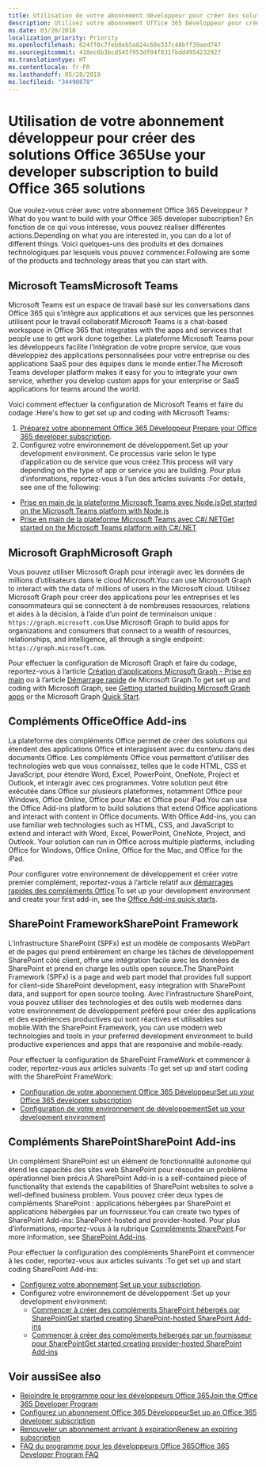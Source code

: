 ```yaml
---
title: Utilisation de votre abonnement développeur pour créer des solutions Office 365
description: Utilisez votre abonnement Office 365 Développeur pour créer les solutions que vous souhaitez.
ms.date: 03/20/2018
localization_priority: Priority
ms.openlocfilehash: 624ff0c7feb8eb5a824c68e337c48bff39aed747
ms.sourcegitcommit: 410ec6b3bcd545f953df04f831fbdd4954232927
ms.translationtype: HT
ms.contentlocale: fr-FR
ms.lasthandoff: 05/28/2019
ms.locfileid: "34490878"
---
```

# <a name="use-your-developer-subscription-to-build-office-365-solutions"></a><span data-ttu-id="4c17f-103">Utilisation de votre abonnement développeur pour créer des solutions Office 365</span><span class="sxs-lookup"><span data-stu-id="4c17f-103">Use your developer subscription to build Office 365 solutions</span></span>

<span data-ttu-id="4c17f-104">Que voulez-vous créer avec votre abonnement Office 365 Développeur ?</span><span class="sxs-lookup"><span data-stu-id="4c17f-104">What do you want to build with your Office 365 developer subscription?</span></span> <span data-ttu-id="4c17f-105">En fonction de ce qui vous intéresse, vous pouvez réaliser différentes actions.</span><span class="sxs-lookup"><span data-stu-id="4c17f-105">Depending on what you are interested in, you can do a lot of different things.</span></span> <span data-ttu-id="4c17f-106">Voici quelques-uns des produits et des domaines technologiques par lesquels vous pouvez commencer.</span><span class="sxs-lookup"><span data-stu-id="4c17f-106">Following are some of the products and technology areas that you can start with.</span></span>

## <a name="microsoft-teams"></a><span data-ttu-id="4c17f-107">Microsoft Teams</span><span class="sxs-lookup"><span data-stu-id="4c17f-107">Microsoft Teams</span></span>

<span data-ttu-id="4c17f-108">Microsoft Teams est un espace de travail basé sur les conversations dans Office 365 qui s’intègre aux applications et aux services que les personnes utilisent pour le travail collaboratif.</span><span class="sxs-lookup"><span data-stu-id="4c17f-108">Microsoft Teams is a chat-based workspace in Office 365 that integrates with the apps and services that people use to get work done together.</span></span> <span data-ttu-id="4c17f-109">La plateforme Microsoft Teams pour les développeurs facilite l’intégration de votre propre service, que vous développiez des applications personnalisées pour votre entreprise ou des applications SaaS pour des équipes dans le monde entier.</span><span class="sxs-lookup"><span data-stu-id="4c17f-109">The Microsoft Teams developer platform makes it easy for you to integrate your own service, whether you develop custom apps for your enterprise or SaaS applications for teams around the world.</span></span>

<span data-ttu-id="4c17f-110">Voici comment effectuer la configuration de Microsoft Teams et faire du codage :</span><span class="sxs-lookup"><span data-stu-id="4c17f-110">Here's how to get set up and coding with Microsoft Teams:</span></span>

1. <span data-ttu-id="4c17f-111">[Préparez votre abonnement Office 365 Développeur](https://docs.microsoft.com/microsoftteams/platform/get-started/get-started-tenant).</span><span class="sxs-lookup"><span data-stu-id="4c17f-111">[Prepare your Office 365 developer subscription](https://docs.microsoft.com/microsoftteams/platform/get-started/get-started-tenant).</span></span>
2. <span data-ttu-id="4c17f-112">Configurez votre environnement de développement.</span><span class="sxs-lookup"><span data-stu-id="4c17f-112">Set up your development environment.</span></span> <span data-ttu-id="4c17f-113">Ce processus varie selon le type d’application ou de service que vous créez.</span><span class="sxs-lookup"><span data-stu-id="4c17f-113">This process will vary depending on the type of app or service you are building.</span></span> <span data-ttu-id="4c17f-114">Pour plus d’informations, reportez-vous à l’un des articles suivants :</span><span class="sxs-lookup"><span data-stu-id="4c17f-114">For details, see one of the following:</span></span>

  - [<span data-ttu-id="4c17f-115">Prise en main de la plateforme Microsoft Teams avec Node.js</span><span class="sxs-lookup"><span data-stu-id="4c17f-115">Get started on the Microsoft Teams platform with Node.js</span></span>](https://docs.microsoft.com/microsoftteams/platform/get-started/get-started-nodejs-app-studio)
  - [<span data-ttu-id="4c17f-116">Prise en main de la plateforme Microsoft Teams avec C#/.NET</span><span class="sxs-lookup"><span data-stu-id="4c17f-116">Get started on the Microsoft Teams platform with C#/.NET</span></span>](https://docs.microsoft.com/fr-FR/microsoftteams/platform/get-started/get-started-dotnet-app-studio)

## <a name="microsoft-graph"></a><span data-ttu-id="4c17f-117">Microsoft Graph</span><span class="sxs-lookup"><span data-stu-id="4c17f-117">Microsoft Graph</span></span>

<span data-ttu-id="4c17f-118">Vous pouvez utiliser Microsoft Graph pour interagir avec les données de millions d’utilisateurs dans le cloud Microsoft.</span><span class="sxs-lookup"><span data-stu-id="4c17f-118">You can use Microsoft Graph to interact with the data of millions of users in the Microsoft cloud.</span></span> <span data-ttu-id="4c17f-119">Utilisez Microsoft Graph pour créer des applications pour les entreprises et les consommateurs qui se connectent à de nombreuses ressources, relations et aides à la décision, à l’aide d’un point de terminaison unique : `https://graph.microsoft.com`.</span><span class="sxs-lookup"><span data-stu-id="4c17f-119">Use Microsoft Graph to build apps for organizations and consumers that connect to a wealth of resources, relationships, and intelligence, all through a single endpoint: `https://graph.microsoft.com`.</span></span>

<span data-ttu-id="4c17f-120">Pour effectuer la configuration de Microsoft Graph et faire du codage, reportez-vous à l’article [Création d’applications Microsoft Graph - Prise en main](https://developer.microsoft.com/fr-FR/graph/get-started) ou à l’article [Démarrage rapide](https://developer.microsoft.com/fr-FR/graph/quick-start) de Microsoft Graph.</span><span class="sxs-lookup"><span data-stu-id="4c17f-120">To get set up and coding with Microsoft Graph, see [Getting started building Microsoft Graph apps](https://developer.microsoft.com/en-us/graph/get-started) or the Microsoft Graph [Quick Start](https://developer.microsoft.com/en-us/graph/quick-start).</span></span>

## <a name="office-add-ins"></a><span data-ttu-id="4c17f-121">Compléments Office</span><span class="sxs-lookup"><span data-stu-id="4c17f-121">Office Add-ins</span></span>

<span data-ttu-id="4c17f-p105">La plateforme des compléments Office permet de créer des solutions qui étendent des applications Office et interagissent avec du contenu dans des documents Office. Les compléments Office vous permettent d’utiliser des technologies web que vous connaissez, telles que le code HTML, CSS et JavaScript, pour étendre Word, Excel, PowerPoint, OneNote, Project et Outlook, et interagir avec ces programmes. Votre solution peut être exécutée dans Office sur plusieurs plateformes, notamment Office pour Windows, Office Online, Office pour Mac et Office pour iPad.</span><span class="sxs-lookup"><span data-stu-id="4c17f-p105">You can use the Office Add-ins platform to build solutions that extend Office applications and interact with content in Office documents. With Office Add-ins, you can use familiar web technologies such as HTML, CSS, and JavaScript to extend and interact with Word, Excel, PowerPoint, OneNote, Project, and Outlook. Your solution can run in Office across multiple platforms, including Office for Windows, Office Online, Office for the Mac, and Office for the iPad.</span></span>

<span data-ttu-id="4c17f-125">Pour configurer votre environnement de développement et créer votre premier complément, reportez-vous à l’article relatif aux [démarrages rapides des compléments Office](https://docs.microsoft.com/office/dev/add-ins/).</span><span class="sxs-lookup"><span data-stu-id="4c17f-125">To set up your development environment and create your first add-in, see the [Office Add-ins quick starts](https://docs.microsoft.com/office/dev/add-ins/).</span></span>

## <a name="sharepoint-framework"></a><span data-ttu-id="4c17f-126">SharePoint Framework</span><span class="sxs-lookup"><span data-stu-id="4c17f-126">SharePoint Framework</span></span>

<span data-ttu-id="4c17f-127">L’infrastructure SharePoint (SPFx) est un modèle de composants WebPart et de pages qui prend entièrement en charge les tâches de développement SharePoint côté client, offre une intégration facile avec les données de SharePoint et prend en charge les outils open source.</span><span class="sxs-lookup"><span data-stu-id="4c17f-127">The SharePoint Framework (SPFx) is a page and web part model that provides full support for client-side SharePoint development, easy integration with SharePoint data, and support for open source tooling.</span></span> <span data-ttu-id="4c17f-128">Avec l’infrastructure SharePoint, vous pouvez utiliser des technologies et des outils web modernes dans votre environnement de développement préféré pour créer des applications et des expériences productives qui sont réactives et utilisables sur mobile.</span><span class="sxs-lookup"><span data-stu-id="4c17f-128">With the SharePoint Framework, you can use modern web technologies and tools in your preferred development environment to build productive experiences and apps that are responsive and mobile-ready.</span></span>

<span data-ttu-id="4c17f-129">Pour effectuer la configuration de SharePoint FrameWork et commencer à coder, reportez-vous aux articles suivants :</span><span class="sxs-lookup"><span data-stu-id="4c17f-129">To get set up and start coding with the SharePoint FrameWork:</span></span>

- [<span data-ttu-id="4c17f-130">Configuration de votre abonnement Office 365 Développeur</span><span class="sxs-lookup"><span data-stu-id="4c17f-130">Set up your Office 365 developer subscription</span></span>](https://docs.microsoft.com/sharepoint/dev/spfx/set-up-your-developer-tenant)
- [<span data-ttu-id="4c17f-131">Configuration de votre environnement de développement</span><span class="sxs-lookup"><span data-stu-id="4c17f-131">Set up your development environment</span></span>](https://docs.microsoft.com/sharepoint/dev/spfx/set-up-your-development-environment)

## <a name="sharepoint-add-ins"></a><span data-ttu-id="4c17f-132">Compléments SharePoint</span><span class="sxs-lookup"><span data-stu-id="4c17f-132">SharePoint Add-ins</span></span> 

<span data-ttu-id="4c17f-133">Un complément SharePoint est un élément de fonctionnalité autonome qui étend les capacités des sites web SharePoint pour résoudre un problème opérationnel bien précis.</span><span class="sxs-lookup"><span data-stu-id="4c17f-133">A SharePoint Add-in is a self-contained piece of functionality that extends the capabilities of SharePoint websites to solve a well-defined business problem.</span></span> <span data-ttu-id="4c17f-134">Vous pouvez créer deux types de compléments SharePoint : applications hébergées par SharePoint et applications hébergées par un fournisseur.</span><span class="sxs-lookup"><span data-stu-id="4c17f-134">You can create two types of SharePoint Add-ins: SharePoint-hosted and provider-hosted.</span></span> <span data-ttu-id="4c17f-135">Pour plus d’informations, reportez-vous à la rubrique [Compléments SharePoint](https://docs.microsoft.com/sharepoint/dev/sp-add-ins/sharepoint-add-ins).</span><span class="sxs-lookup"><span data-stu-id="4c17f-135">For more information, see [SharePoint Add-ins](https://docs.microsoft.com/sharepoint/dev/sp-add-ins/sharepoint-add-ins).</span></span>

<span data-ttu-id="4c17f-136">Pour effectuer la configuration des compléments SharePoint et commencer à les coder, reportez-vous aux articles suivants :</span><span class="sxs-lookup"><span data-stu-id="4c17f-136">To get set up and start coding SharePoint Add-ins:</span></span>

- <span data-ttu-id="4c17f-137">[Configurez votre abonnement](https://docs.microsoft.com/sharepoint/dev/spfx/set-up-your-developer-tenant).</span><span class="sxs-lookup"><span data-stu-id="4c17f-137">[Set up your subscription](https://docs.microsoft.com/sharepoint/dev/spfx/set-up-your-developer-tenant).</span></span>  
- <span data-ttu-id="4c17f-138">Configurez votre environnement de développement :</span><span class="sxs-lookup"><span data-stu-id="4c17f-138">Set up your development environment:</span></span> 
  - [<span data-ttu-id="4c17f-139">Commencer à créer des compléments SharePoint hébergés par SharePoint</span><span class="sxs-lookup"><span data-stu-id="4c17f-139">Get started creating SharePoint-hosted SharePoint Add-ins</span></span>](https://docs.microsoft.com/sharepoint/dev/sp-add-ins/get-started-creating-sharepoint-hosted-sharepoint-add-ins)  
  - [<span data-ttu-id="4c17f-140">Commencer à créer des compléments hébergés par un fournisseur pour SharePoint</span><span class="sxs-lookup"><span data-stu-id="4c17f-140">Get started creating provider-hosted SharePoint Add-ins</span></span>](https://docs.microsoft.com/sharepoint/dev/sp-add-ins/get-started-creating-provider-hosted-sharepoint-add-ins)  

## <a name="see-also"></a><span data-ttu-id="4c17f-141">Voir aussi</span><span class="sxs-lookup"><span data-stu-id="4c17f-141">See also</span></span>

- [<span data-ttu-id="4c17f-142">Rejoindre le programme pour les développeurs Office 365</span><span class="sxs-lookup"><span data-stu-id="4c17f-142">Join the Office 365 Developer Program</span></span>](office-365-developer-program.md)
- [<span data-ttu-id="4c17f-143">Configurez un abonnement Office 365 Développeur</span><span class="sxs-lookup"><span data-stu-id="4c17f-143">Set up an Office 365 developer subscription</span></span>](office-365-developer-program-get-started.md) 
- [<span data-ttu-id="4c17f-144">Renouveler un abonnement arrivant à expiration</span><span class="sxs-lookup"><span data-stu-id="4c17f-144">Renew an expiring subscription</span></span>](subscription-expiration-and-renewal.md)
- [<span data-ttu-id="4c17f-145">FAQ du programme pour les développeurs Office 365</span><span class="sxs-lookup"><span data-stu-id="4c17f-145">Office 365 Developer Program FAQ</span></span>](office-365-developer-program-faq.md) 
